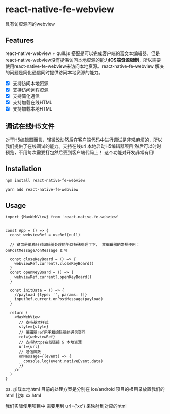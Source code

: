 # react-native-fe-webview

具有访资源问的webview

## Features

react-native-webview + quill.js 搭配是可以完成客户端的富文本编辑器，但是react-native-webview没有提供访问本地资源的能力**IOS端资源限制**，所以需要使用react-native-fe-webview来访问本地资源。react-native-fe-webview 解决的问题是简化通信同时提供访问本地资源的能力。

- [x] 支持访问本地资源
- [x] 支持访问远程资源
- [x] 支持简化通信
- [x] 支持加载在线HTML
- [x] 支持加载本地HTML

## 调试在线H5文件

对于H5编辑器而言，轻微改动然后在客户端代码中进行调试是非常麻烦的，所以我们提供了在线调试的能力。支持在线url 本地启动H5编辑器项目 然后可以时时预览，不用每次需要打包然后丢到客户端代码上！ 这个功能对开发非常有用!

## Installation

```sh
npm install react-native-fe-webview

yarn add react-native-fe-webview
```

## Usage


```tsx
import {MaxWebView} from 'react-native-fe-webview'


const App = () => {
  const webviewRef = useRef(null)

  // 键盘是单独针对编辑器处理的所以特殊处理了下， 非编辑器的常规使用： onPostMessage/onMessage 即可
  
  const closeKeyBoard = () => {
    webviewRef.current?.closeKeyBoard()
  }
  const openKeyBoard = () => {
    webviewRef.current?.openKeyBoard()
  }

  const initData = () => {
    //payload {type: '', params: []} 
    inputRef.current.onPostMessage(payload)
  }

  return (
    <MaxWebView
      // 支持基本样式  
      style={style}
      // 编辑器ref用于和编辑器的通信交互  
      ref={webviewRef}
      // 支持https在线链接 & 本地资源  
      url={url}
      // 通信函数
      onMessage={(event) => {
        console.log(event.nativeEvent.data)
      }}
    />
  )
}

```

ps. 加载本地html 目前的处理方案是分别在 ios/android 项目的根目录放置我们的html 比如 xx.html 

我们实际使用项目中 需要用到 url={'xx'} 来映射到对应的html


